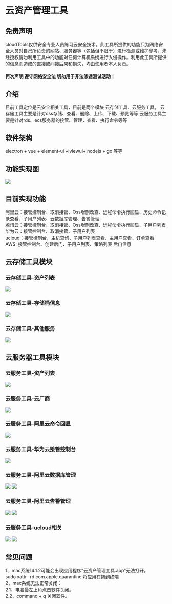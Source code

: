 # 云资产管理工具

## 免责声明
cloudTools仅供安全专业人员练习云安全技术，此工具所提供的功能只为网络安全人员对自己所负责的网站、服务器等（包括但不限于）进行检测或维护参考，未经授权请勿利用工具中的功能对任何计算机系统进行入侵操作。利用此工具所提供的信息而造成的直接或间接后果和损失，均由使用者本人负责。</br>
#### 再次声明 遵守网络安全法 切勿用于非法渗透测试活动！

## 介绍
目前工具定位是云安全相关工具，目前是两个模块
云存储工具、云服务工具，
云存储工具主要是针对oss存储、查看、删除、上传、下载、预览等等
云服务工具主要是针对rds、ecs服务器的接管、管理，查看、执行命令等等

## 软件架构
electron + vue + element-ui +iviewui+ nodejs + go 等等  

## 功能实现图
<img src="info/xmid-info.png">

## 目前实现功能
阿里云：接管控制台、取消接管、Oss增删改查、远程命令执行回显、历史命令记录查看、子用户列表、云数据库管理、告警管理 </br>
腾讯云：接管控制台、取消接管、Oss增删改查、远程命令执行回显、子用户列表</br>
华为云：接管控制台、取消接管、子用户列表</br>
ucloud：接管控制台、主机查询、子用户列表查看、主用户查看、订单查看</br>
AWS: 接管控制台、创建后门、子用户列表、策略列表 后门信息</br>

## 云存储工具模块
<h3>云存储工具-资产列表</h3>
<img src="info/mac-1.png">
<h3>云存储工具-存储桶信息</h3>
<img src="info/mac-1-1.png">
<h3>云存储工具-其他服务</h3>
<img src="info/mac-1-2.png">

## 云服务器工具模块
<h3>云服务工具-资产列表</h3>
<img src="info/mac-2-1.png">
<h3>云服务工具-云厂商</h3>
<img src="info/mac-2-2.png">
<h3>云服务工具-阿里云命令回显</h3>
<img src="info/mac-2-3.png">
<h3>云服务工具-华为云接管控制台</h3>
<img src="info/mac-3.png">
<h3>云服务工具-阿里云数据库管理</h3>
<img src="info/mac-4.png">
<img src="info/mac-4-1.png">
<h3>云服务工具-阿里云告警管理</h3>
<img src="info/mac-5.png">
<img src="info/mac-5-1.png">
<h3>云服务工具-ucloud相关</h3>
<img src="info/ucloud-1.png">
<img src="info/ucloud-2.png">


## 常见问题
1、mac系统14.1.2可能会出现应用程序"云资产管理工具.app"无法打开。</br>
sudo xattr -rd com.apple.quarantine 将应用在拖到终端</br>
2、mac系统无法正常关闭：</br>
     2.1、电脑最左上角点击软件关闭。</br>
     2.2、command + q 关闭软件。</br>






